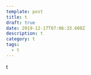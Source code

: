 ```yaml
---
template: post
title: t
draft: true
date: 2019-12-17T07:06:33.608Z
description: t
category: t
tags:
  - t
---
```

t
